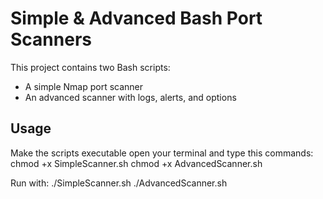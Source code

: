 # Simple & Advanced Bash Port Scanners

This project contains two Bash scripts:
- A simple Nmap port scanner
- An advanced scanner with logs, alerts, and options

## Usage
Make the scripts executable open your terminal and type this commands:
chmod +x SimpleScanner.sh
chmod +x AdvancedScanner.sh

Run with:
./SimpleScanner.sh
./AdvancedScanner.sh